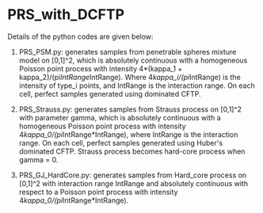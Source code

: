 # PRS_with_DCFTP
Details of the python codes are given below:

  1. PRS_PSM.py: generates samples from penetrable spheres mixture model on [0,1]^2, which is absolutely continuous with a homogeneous Poisson point process with intensity 4*(kappa_1 + kappa_2)/(pi*IntRange*IntRange). Where 4*kappa_i/(pi*IntRange) is the intensity of type_i points, and IntRange is the interaction range. On each cell, perfect samples generated using dominated CFTP.

  2. PRS_Strauss.py: generates samples from Strauss process on [0,1]^2 with parameter gamma, which is absolutely continuous with a homogeneous Poisson point process with intensity 4*kappa_0/(pi*IntRange*IntRange), where IntRange is the interaction range. On each cell, perfect samples generated using Huber's dominated CFTP. Strauss process becomes hard-core process when gamma = 0.
  
  3. PRS_GJ_HardCore.py: generates samples from Hard_core process on [0,1]^2 with interaction range IntRange and absolutely continuous with respect to a Poisson point process with intensity 4*kappa_0/(pi*IntRange*IntRange).
